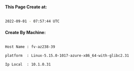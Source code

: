 
   
#### This Page Create at:

```bash

2022-09-01 - 07:57:44 UTC

```

#### Create By Machine:

```bash

Host Name : fv-az238-39

platform  : Linux-5.15.0-1017-azure-x86_64-with-glibc2.31

Ip Local  : 10.1.0.31

```

